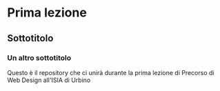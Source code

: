 # Prima lezione
## Sottotitolo
### Un altro sottotitolo

Questo è il repository che ci unirà durante la prima lezione di Precorso di Web Design all'ISIA di Urbino
